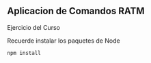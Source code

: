 ## Aplicacion de Comandos RATM

Ejercicio del Curso

Recuerde instalar los paquetes de Node 

```
npm install
```